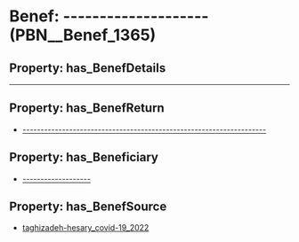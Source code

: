 # Benef: __--------------------__ (PBN__Benef_1365)

## Property: has_BenefDetails

--------------------------------------------------------------

## Property: has_BenefReturn

* [--------------------------------------------------------------------](../BenefReturn/PBN__BenefReturn_1551)

## Property: has_Beneficiary

* [-------------------](../Stakeholder/PBN__Stakeholder_314)

## Property: has_BenefSource

* [taghizadeh-hesary_covid-19_2022](../Article/PBN__Article_292)

